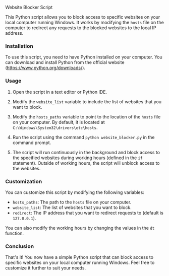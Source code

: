 Website Blocker Script

This Python script allows you to block access to specific websites on your local computer running Windows. It works by modifying the `hosts` file on the computer to redirect any requests to the blocked websites to the local IP address.

### Installation

To use this script, you need to have Python installed on your computer. You can download and install Python from the official website (https://www.python.org/downloads/).

### Usage

1. Open the script in a text editor or Python IDE.

2. Modify the `website_list` variable to include the list of websites that you want to block.

3. Modify the `hosts_paths` variable to point to the location of the `hosts` file on your computer. By default, it is located at `C:\Windows\System32\drivers\etc\hosts`.

4. Run the script using the command `python website_blocker.py` in the command prompt.

5. The script will run continuously in the background and block access to the specified websites during working hours (defined in the `if` statement). Outside of working hours, the script will unblock access to the websites.

### Customization

You can customize this script by modifying the following variables:

- `hosts_paths`: The path to the `hosts` file on your computer.
- `website_list`: The list of websites that you want to block.
- `redirect`: The IP address that you want to redirect requests to (default is `127.0.0.1`).

You can also modify the working hours by changing the values in the `dt` function.

### Conclusion

That's it! You now have a simple Python script that can block access to specific websites on your local computer running Windows. Feel free to customize it further to suit your needs.
